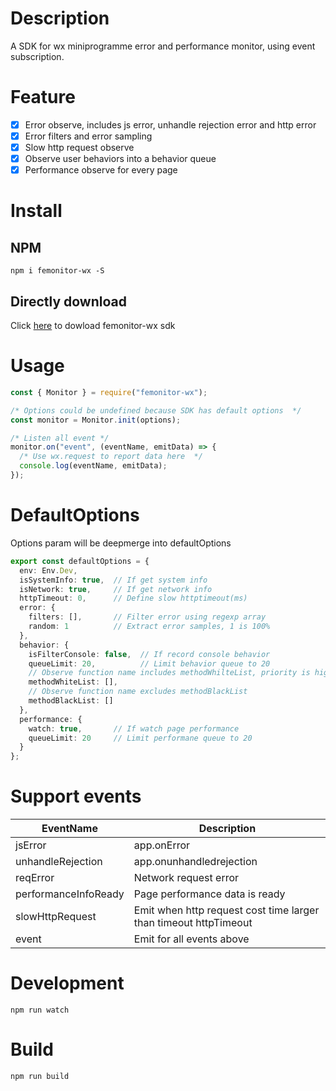 # Description
A SDK for wx miniprogramme error and performance monitor, using event subscription.

# Feature
- [x] Error observe, includes js error, unhandle rejection error and http error
- [x] Error filters and error sampling
- [x] Slow http request observe
- [x] Observe user behaviors into a behavior queue
- [x] Performance observe for every page

# Install
## NPM
```
npm i femonitor-wx -S
```

## Directly download
Click [here](https://cdn.jsdelivr.net/npm/femonitor-wx@latest/dist/index.min.js) to dowload femonitor-wx sdk

# Usage
```js
const { Monitor } = require("femonitor-wx");

/* Options could be undefined because SDK has default options  */
const monitor = Monitor.init(options);

/* Listen all event */
monitor.on("event", (eventName, emitData) => {
  /* Use wx.request to report data here  */  
  console.log(eventName, emitData);
});
```

# DefaultOptions
Options param will be deepmerge into defaultOptions

```typescript
export const defaultOptions = {
  env: Env.Dev,   
  isSystemInfo: true,  // If get system info
  isNetwork: true,     // If get network info
  httpTimeout: 0,      // Define slow httptimeout(ms)
  error: {
    filters: [],       // Filter error using regexp array
    random: 1          // Extract error samples, 1 is 100%
  },
  behavior: {
    isFilterConsole: false,  // If record console behavior
    queueLimit: 20,          // Limit behavior queue to 20
    // Observe function name includes methodWhilteList, priority is higher than methodBlackList
    methodWhiteList: [],
    // Observe function name excludes methodBlackList
    methodBlackList: []
  },
  performance: {
    watch: true,       // If watch page performance
    queueLimit: 20     // Limit performane queue to 20
  }
};
```

# Support events

| EventName            | Description                                                             |
| -------------------- | ----------------------------------------------------------------------- |
| jsError              | app.onError                                                             |
| unhandleRejection    | app.onunhandledrejection                                                |
| reqError             | Network request error                                                   |
| performanceInfoReady | Page performance data is ready                                          |
| slowHttpRequest      | Emit when http request cost time larger than timeout httpTimeout        |
| event                | Emit for all events above                                               |

# Development

```
npm run watch
```

# Build

```
npm run build
```
